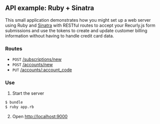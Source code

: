 ## API example: Ruby + Sinatra

This small application demonstrates how you might set up a web server
using Ruby and [Sinatra][sinatra] with RESTful routes to accept your Recurly.js
form submissions and use the tokens to create and update customer billing
information without having to handle credit card data.

### Routes

- `POST` [/subscriptions/new](app.rb#L10-35)
- `POST` [/accounts/new](app.rb#L38-46)
- `PUT` [/accounts/:account_code](app.rb#L49-58)

### Use

1. Start the server

  ```bash
  $ bundle
  $ ruby app.rb
  ```
2. Open [http://localhost:9000](http://localhost:9000)

[sinatra]: http://sinatrarb.com/

